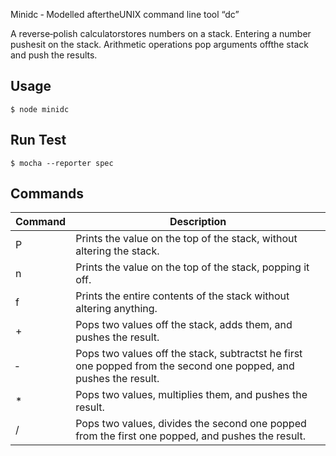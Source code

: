 Minidc ‐ Modelled aftertheUNIX command line tool “dc”

A reverse‐polish calculatorstores numbers on a stack. Entering a number
pushesit on the stack. Arithmetic operations pop arguments offthe stack
and push the results.

## Usage
`$ node minidc`

## Run Test
`$ mocha --reporter spec`

## Commands
Command | Description
--- | ---
P | Prints the value on the top of the stack, without altering the stack.
n | Prints the value on the top of the stack, popping it off.
f | Prints the entire contents of the stack without altering anything.
+ | Pops two values off the stack, adds them, and pushes the result.
‐ | Pops two values off the stack, subtractst he first one popped from the second one popped, and pushes the result.
* | Pops two values, multiplies them, and pushes the result.
/ | Pops two values, divides the second one popped from the first one popped, and pushes the result.

